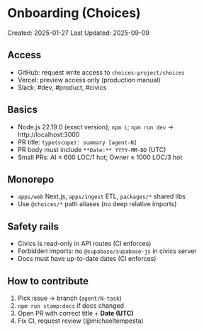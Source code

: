 # Onboarding (Choices)

Created: 2025-01-27
Last Updated: 2025-09-09

## Access
- GitHub: request write access to `choices-project/choices`
- Vercel: preview access only (production manual)
- Slack: #dev, #product, #civics

## Basics
- Node.js 22.19.0 (exact version); `npm i`; `npm run dev` → http://localhost:3000
- PR title: `type(scope): summary [agent-N]`
- PR body must include `**Date:** YYYY-MM-DD` (UTC)
- Small PRs: AI ≤ 600 LOC/1 hot; Owner ≤ 1000 LOC/3 hot

## Monorepo
- `apps/web` Next.js, `apps/ingest` ETL, `packages/*` shared libs
- Use `@choices/*` path aliases (no deep relative imports)

## Safety rails
- Civics is read-only in API routes (CI enforces)
- Forbidden imports: no `@supabase/supabase-js` in civics server
- Docs must have up-to-date dates (CI enforces)

## How to contribute
1) Pick issue → branch (`agent/N-task`)  
2) `npm run stamp:docs` if docs changed  
3) Open PR with correct title + **Date (UTC)**  
4) Fix CI, request review (@michaeltempesta)
